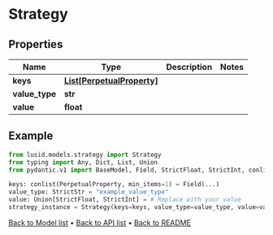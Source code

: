 # Strategy

## Properties
Name | Type | Description | Notes
------------ | ------------- | ------------- | -------------
**keys** | [**List[PerpetualProperty]**](PerpetualProperty.md) |  | 
**value_type** | **str** |  | 
**value** | **float** |  | 
## Example

```python
from lusid.models.strategy import Strategy
from typing import Any, Dict, List, Union
from pydantic.v1 import BaseModel, Field, StrictFloat, StrictInt, conlist, constr

keys: conlist(PerpetualProperty, min_items=1) = Field(...)
value_type: StrictStr = "example_value_type"
value: Union[StrictFloat, StrictInt] = # Replace with your value
strategy_instance = Strategy(keys=keys, value_type=value_type, value=value)

```

[Back to Model list](../README.md#documentation-for-models) &#8226; [Back to API list](../README.md#documentation-for-api-endpoints) &#8226; [Back to README](../README.md)

